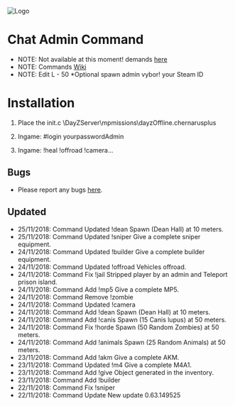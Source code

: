 ![Logo](https://cdn.discordapp.com/attachments/499241118060511252/516023616974880769/dayz-sa-server-walli.png)

Chat Admin Command
=================================

 - NOTE: Not available at this moment! demands [here](https://github.com/Malotruu/test/issues) 
 - NOTE: Commands [Wiki](https://github.com/Malotruu/test/wiki)  
 - NOTE: Edit L - 50 *Optional spawn admin vybor! your Steam ID


Installation
=================================

1.  Place the init.c  \DayZServer\mpmissions\dayzOffline.chernarusplus

2. Ingame: #login yourpasswordAdmin

3. Ingame: !heal !offroad !camera…


Bugs
-----------

 - Please report any bugs [here](https://github.com/Malotruu/test/issues).


 Updated
-----------

* 25/11/2018: Command  Updated   !dean      Spawn (Dean Hall) at 10 meters.
* 25/11/2018: Command  Updated   !sniper    Give a complete sniper equipment.
* 24/11/2018: Command  Updated   !builder   Give a complete builder equipment.
* 24/11/2018: Command  Updated   !offroad   Vehicles offroad.
* 24/11/2018: Command    Fix     !jail      Stripped player by an admin and Teleport prison island.
* 24/11/2018: Command    Add     !mp5       Give a complete MP5.
* 24/11/2018: Command   Remove   !zombie
* 24/11/2018: Command  Updated   !camera
* 24/11/2018: Command    Add     !dean      Spawn (Dean Hall) at 10 meters.
* 24/11/2018: Command    Add     !canis     Spawn (15 Canis lupus) at 50 meters.	
* 24/11/2018: Command    Fix     !horde     Spawn (50 Random Zombies) at 50 meters.
* 24/11/2018: Command    Add     !animals   Spawn (25 Random Animals) at 50 meters.
* 23/11/2018: Command    Add     !akm       Give a complete AKM.
* 23/11/2018: Command  Updated   !m4        Give a complete M4A1.
* 23/11/2018: Command    Add     !give      Object generated in the inventory.
* 23/11/2018: Command    Add     !builder      
* 22/11/2018: Command    Fix     !sniper
* 22/11/2018: Command   Update               New update 0.63.149525
